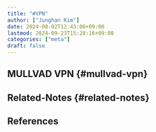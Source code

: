 ```yaml
---
title: "#VPN"
author: ["Junghan Kim"]
date: 2024-08-02T12:43:00+09:00
lastmod: 2024-09-23T15:28:16+09:00
categories: ["meta"]
draft: false
---
```


## MULLVAD VPN {#mullvad-vpn}


## Related-Notes {#related-notes}

## References

<style>.csl-entry{text-indent: -1.5em; margin-left: 1.5em;}</style><div class="csl-bib-body">
</div>
